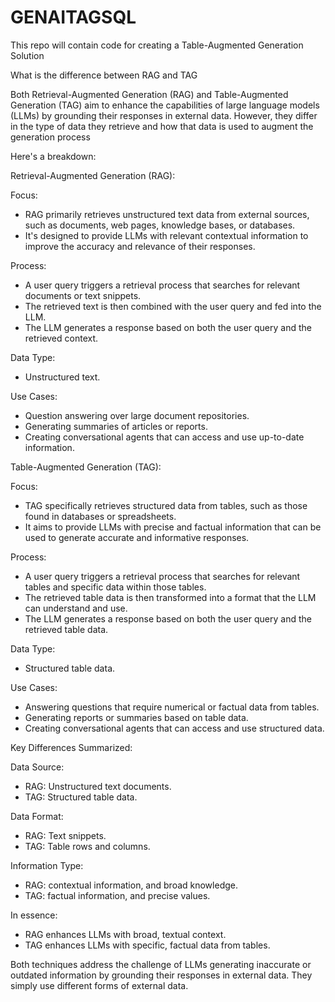 # GENAITAGSQL
This repo will contain code for creating a Table-Augmented Generation Solution

What is the difference between RAG and TAG

Both Retrieval-Augmented Generation (RAG) and Table-Augmented Generation (TAG) aim to enhance the capabilities of large language models (LLMs) by grounding their responses in external data. However, they differ in the type of data they retrieve and how that data is used to augment the generation process

Here's a breakdown:

Retrieval-Augmented Generation (RAG):

Focus:

  + RAG primarily retrieves unstructured text data from external sources, such as documents, web pages, knowledge bases, or 
  databases.
  + It's designed to provide LLMs with relevant contextual information to improve the accuracy and relevance of their responses.
  
Process:

  + A user query triggers a retrieval process that searches for relevant documents or text snippets.
  + The retrieved text is then combined with the user query and fed into the LLM.
  + The LLM generates a response based on both the user query and the retrieved context.
    
Data Type:

  + Unstructured text.
    
Use Cases:

  + Question answering over large document repositories.
  + Generating summaries of articles or reports.
  + Creating conversational agents that can access and use up-to-date information.
    
Table-Augmented Generation (TAG):

Focus:

  + TAG specifically retrieves structured data from tables, such as those found in databases or spreadsheets.
  + It aims to provide LLMs with precise and factual information that can be used to generate accurate and informative responses.

Process:

  + A user query triggers a retrieval process that searches for relevant tables and specific data within those tables.
  + The retrieved table data is then transformed into a format that the LLM can understand and use.
  + The LLM generates a response based on both the user query and the retrieved table data.

Data Type:

  + Structured table data.

Use Cases:

  + Answering questions that require numerical or factual data from tables.
  + Generating reports or summaries based on table data.
  + Creating conversational agents that can access and use structured data.

Key Differences Summarized:

Data Source:

  + RAG: Unstructured text documents.
  + TAG: Structured table data.

Data Format:

  + RAG: Text snippets.
  + TAG: Table rows and columns.

Information Type:

  + RAG: contextual information, and broad knowledge.
  + TAG: factual information, and precise values.

In essence:

  + RAG enhances LLMs with broad, textual context.
  + TAG enhances LLMs with specific, factual data from tables.

  Both techniques address the challenge of LLMs generating inaccurate or outdated information by grounding their responses in 
  external data. They simply use different forms of external data.
